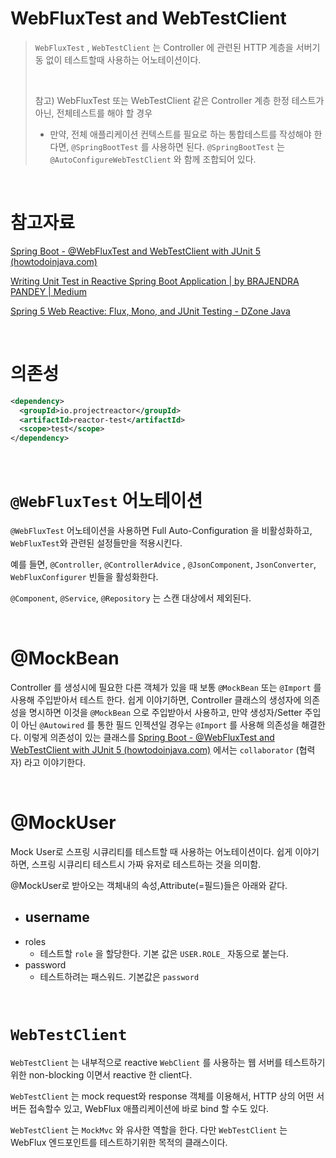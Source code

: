 # WebFluxTest and WebTestClient

> `WebFluxTest` , `WebTestClient` 는 Controller 에 관련된 HTTP 계층을 서버기동 없이  테스트할때 사용하는 어노테이션이다.<br>
>
> <br>
>
> 참고) WebFluxTest 또는 WebTestClient 같은 Controller 계층 한정 테스트가 아닌, 전체테스트를 해야 할 경우<br>
>
> - 만약, 전체 애플리케이션 컨텍스트를 필요로 하는 통합테스트를 작성해야 한다면, `@SpringBootTest` 를 사용하면 된다. `@SpringBootTest` 는 `@AutoConfigureWebTestClient` 와 함께 조합되어 있다.<br>

<br>

# 참고자료

[Spring Boot - @WebFluxTest and WebTestClient with JUnit 5 (howtodoinjava.com)](https://howtodoinjava.com/spring-webflux/webfluxtest-with-webtestclient/) <br>

[Writing Unit Test in Reactive Spring Boot Application | by BRAJENDRA PANDEY | Medium](https://medium.com/@BPandey/writing-unit-test-in-reactive-spring-boot-application-32b8878e2f57)<br>

[Spring 5 Web Reactive: Flux, Mono, and JUnit Testing - DZone Java](https://dzone.com/articles/spring-5-web-reactive-flux-and-mono)<br>

<br>

# 의존성

```xml
<dependency>
  <groupId>io.projectreactor</groupId>
  <artifactId>reactor-test</artifactId>
  <scope>test</scope>
</dependency>
```

<br>

# `@WebFluxTest` 어노테이션

`@WebFluxTest` 어노테이션을 사용하면 Full Auto-Configuration 을 비활성화하고, `WebFluxTest`와 관련된 설정들만을 적용시킨다.<br>

예를 들면, `@Controller`, `@ControllerAdvice` , `@JsonComponent`, `JsonConverter`, `WebFluxConfigurer` 빈들을 활성화한다.<br>

`@Component`, `@Service`, `@Repository` 는 스캔 대상에서 제외된다.<br>

<br>

# @MockBean

Controller 를 생성시에 필요한 다른 객체가 있을 때 보통 `@MockBean` 또는 `@Import` 를 사용해 주입받아서 테스트 한다. 쉽게 이야기하면, Controller 클래스의 생성자에 의존성을 명시하면 이것을 `@MockBean` 으로 주입받아서 사용하고, 만약 생성자/Setter 주입이 아닌 `@Autowired` 를 통한 필드 인젝션일 경우는 `@Import` 를 사용해 의존성을 해결한다. 이렇게 의존성이 있는 클래스를 [Spring Boot - @WebFluxTest and WebTestClient with JUnit 5 (howtodoinjava.com)](https://howtodoinjava.com/spring-webflux/webfluxtest-with-webtestclient/)  에서는 `collaborator` (협력자) 라고 이야기한다.<br>

<br>

# @MockUser

Mock User로 스프링 시큐리티를 테스트할 때 사용하는 어노테이션이다. 쉽게 이야기하면, 스프링 시큐리티 테스트시 가짜 유저로 테스트하는 것을 의미함.<br>

@MockUser로 받아오는 객체내의 속성,Attribute(=필드)들은 아래와 같다.

- username
  - 
- roles
  - 테스트할 `role` 을 할당한다. 기본 값은 `USER.ROLE_` 자동으로 붙는다.
- password
  - 테스트하려는 패스워드. 기본값은 `password`

<br>

# `WebTestClient`

`WebTestClient` 는 내부적으로 reactive `WebClient` 를 사용하는 웹 서버를 테스트하기 위한 non-blocking 이면서 reactive 한 client다.<br>

`WebTestClient` 는 mock request와 response 객체를 이용해서, HTTP 상의 어떤 서버든 접속할수 있고, WebFlux 애플리케이션에 바로 bind 할 수도 있다.<br>

`WebTestClient` 는 `MockMvc` 와 유사한 역할을 한다. 다만 `WebTestClient` 는 WebFlux 엔드포인트를 테스트하기위한 목적의 클래스이다.<br>

<br>



